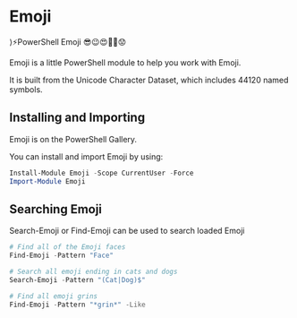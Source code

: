 # Emoji
⟩⚡PowerShell Emoji 😎😉😍🥰🤔😟

Emoji is a little PowerShell module to help you work with Emoji.

It is built from the Unicode Character Dataset, which includes 44120 named symbols.

## Installing and Importing

Emoji is on the PowerShell Gallery.

You can install and import Emoji by using:

~~~PowerShell
Install-Module Emoji -Scope CurrentUser -Force
Import-Module Emoji
~~~

## Searching Emoji

Search-Emoji or Find-Emoji can be used to search loaded Emoji

~~~PowerShell
# Find all of the Emoji faces
Find-Emoji -Pattern "Face"
~~~

~~~PowerShell
# Search all emoji ending in cats and dogs
Search-Emoji -Pattern "(Cat|Dog)$"
~~~

~~~PowerShell
# Find all emoji grins
Find-Emoji -Pattern "*grin*" -Like
~~~
